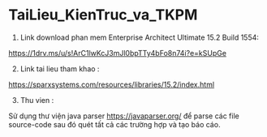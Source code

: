 # TaiLieu_KienTruc_va_TKPM

1. Link download phan mem Enterprise Architect Ultimate 15.2 Build 1554:

  https://1drv.ms/u/s!ArC1lwKcJ3mJl0bpTTy4bFo8n74i?e=kSUpGe

2. Link tai lieu tham khao :

  https://sparxsystems.com/resources/libraries/15.2/index.html

3. Thu vien :

Sử  dụng thư viện java parser  https://javaparser.org/    để  parse  các file source-code sau đó 
quét tất cả các trường hợp và tạo báo cáo.
